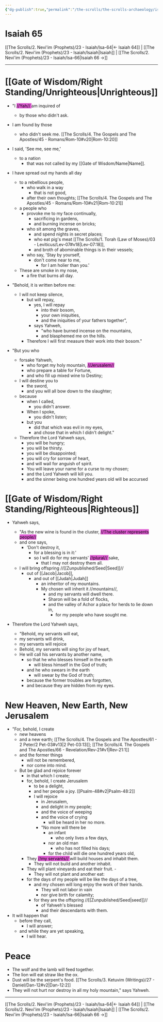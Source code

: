 ```yaml
---
{"dg-publish":true,"permalink":"/the-scrolls/the-scrolls-archaeology/isa-65-archaeology/","tags":["#TheScrolls","#Archaeology"]}
---
```



# Isaiah 65

[[The Scrolls/2. Nevi'im (Prophets)/23 - Isaiah/Isa-64\|← Isaiah 64]] | [[The Scrolls/2. Nevi'im (Prophets)/23 - Isaiah/Isaiah\|Isaiah]] | [[The Scrolls/2. Nevi'im (Prophets)/23 - Isaiah/Isa-66\|Isaiah 66 →]]
***
# [[Gate of Wisdom/Right Standing/Unrighteous\|Unrighteous]]

- "I <mark style="background: #CD04BBA6;">//Yah// </mark>am inquired of 
	- by those who didn't ask. 
- I am found by those 
	- who didn't seek me. [[The Scrolls/4. The Gospels and The Apostles/45 - Romans/Rom-10#v20\|Rom-10:20]]
- I said, 'See me, see me,' 
	- to a nation 
		- that was not called by my [[Gate of Wisdom/Name\|Name]]. 
- I have spread out my hands all day 
	- to a rebellious people, 
		- who walk in a way 
			- that is not good, 
		- after their own thoughts; [[The Scrolls/4. The Gospels and The Apostles/45 - Romans/Rom-10#v21\|Rom-10:21]]
	- a people who 
		- provoke me to my face continually, 
			- sacrificing in gardens, 
			- and burning incense on bricks; 
		- who sit among the graves, 
			- and spend nights in secret places; 
			- who eat pig's meat [[The Scrolls/1. Torah (Law of Moses)/03 - Leviticus/Lev-07#v18\|Lev-07:18]], 
			- and broth of abominable things is in their vessels; 
		- who say, 'Stay by yourself, 
			- don't come near to me, 
				- for I am holier than you.' 
	- These are smoke in my nose, 
		- a fire that burns all day. 

- "Behold, it is written before me: 
	- I will not keep silence, 
		- but will repay, 
			- yes, I will repay 
				- into their bosom, 
				- your own iniquities, 
				- and the iniquities of your fathers together", 
			- says Yahweh, 
				- "who have burned incense on the mountains, 
				- and blasphemed me on the hills. 
		- Therefore I will first measure their work into their bosom." 
- "But you who 
	- forsake Yahweh, 
		- who forget my holy mountain, <mark style="background: #CD04BBA6;">//Jerusalem//</mark> 
		- who prepare a table for Fortune, 
		- and who fill up mixed wine to Destiny; 
	- I will destine you to 
		- the sword, 
		- and you will all bow down to the slaughter;
	- because 
		- when I called, 
			- you didn't answer. 
		- When I spoke, 
			- you didn't listen; 
		- but you 
			- did that which was evil in my eyes, 
			- and chose that in which I didn't delight." 
	- Therefore the Lord Yahweh says, 
		- you will be hungry;
		- you will be thirsty.
		- you will be disappointed; 
		- you will cry for sorrow of heart, 
		- and will wail for anguish of spirit. 
		- You will leave your name for a curse to my chosen; 
		- and the Lord Yahweh will kill you.
		-  and the sinner being one hundred years old will be accursed

# [[Gate of Wisdom/Right Standing/Righteous\|Righteous]]

- Yahweh says, 
	- "As the new wine is found in the cluster, <mark style="background: #CD04BBA6;">//The cluster represents people//</mark>
	- and one says, 
		- 'Don't destroy it, 
			- for a blessing is in it:' 
			- so I will do for my servants' <mark style="background: #CD04BBA6;">//plural// </mark>sake, 
				- that I may not destroy them all. 
	- I will bring offspring //[[Zunpublished/Seed\|Seed]]// 
		- out of [[Jacob\|Jacob]], 
			- and out of [[Judah\|Judah]]
				- an inheritor of my mountains. 
				- My chosen will inherit it //mountains//, 
					- and my servants will dwell there. 
					- Sharon will be a fold of flocks, 
					- and the valley of Achor a place for herds to lie down in, 
						- for my people who have sought me. 
	
- Therefore the Lord Yahweh says, 
	- "Behold, my servants will eat, 
	- my servants will drink, 
	- my servants will rejoice
	- Behold, my servants will sing for joy of heart, 
	- He will call his servants by another name, 
		- so that he who blesses himself in the earth 
			- will bless himself in the God of truth; 
		- and he who swears in the earth 
			- will swear by the God of truth; 
		- because the former troubles are forgotten, 
		- and because they are hidden from my eyes. 
# New Heaven, New Earth, New Jerusalem

- "For, behold, I create 
	- new heavens 
	- and a new earth; [[The Scrolls/4. The Gospels and The Apostles/61 - 2 Peter/2 Pet-03#v13\|2 Pet-03:13]]; [[The Scrolls/4. The Gospels and The Apostles/66 - Revelation/Rev-21#v1\|Rev-21:1]]
	- and the former things 
		- will not be remembered, 
		- nor come into mind. 
	- But be glad and rejoice forever 
		- in that which I create; 
		- for, behold, I create Jerusalem 
			- to be a delight, 
			- and her people a joy.  [[Psalm-48#v2\|Psalm-48:2]]
			- I will rejoice 
				- in Jerusalem, 
				- and delight in my people; 
				- and the voice of weeping 
				- and the voice of crying 
					- will be heard in her no more. 
				- "No more will there be 
					- an infant 
						- who only lives a few days, 
					- nor an old man 
						- who has not filled his days; 
					- for the child will die one hundred years old, 
		- They <mark style="background: #CD04BBA6;">//my servants// </mark>will build houses and inhabit them. 
			- They will not build and another inhabit. 
		- They will plant vineyards and eat their fruit. 			- 
			- They will not plant and another eat: 
		- for the days of my people will be like the days of a tree, 
			- and my chosen will long enjoy the work of their hands.
				- They will not labor in vain 
				- nor give birth for calamity; 
			- for they are the offspring //[[Zunpublished/Seed\|seed]]// 
				- of Yahweh's blessed 
				- and their descendants with them. 
- It will happen that 
	- before they call, 
		- I will answer; 
	- and while they are yet speaking, 
		- I will hear. 

# Peace
 
- The wolf and the lamb will feed together. 
- The lion will eat straw like the ox. 
- Dust will be the serpent's food. [[The Scrolls/3. Ketuvim (Writings)/27 - Daniel/Dan-12#v2\|Dan-12:2]]
- They will not hurt nor destroy in all my holy mountain," says Yahweh.

***
[[The Scrolls/2. Nevi'im (Prophets)/23 - Isaiah/Isa-64\|← Isaiah 64]] | [[The Scrolls/2. Nevi'im (Prophets)/23 - Isaiah/Isaiah\|Isaiah]] | [[The Scrolls/2. Nevi'im (Prophets)/23 - Isaiah/Isa-66\|Isaiah 66 →]]
